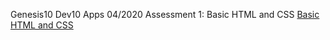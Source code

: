 
Genesis10 Dev10 Apps 04/2020
Assessment 1: Basic HTML and CSS 
[Basic HTML and CSS](https://hallek7.github.io/hallek7-hallek7.github.io/Dev10-Program/HTML_BasicCSS_Assessment/index.html)

